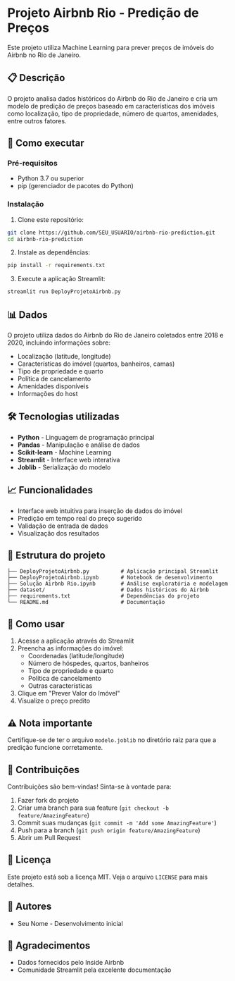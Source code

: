 # Projeto Airbnb Rio - Predição de Preços

Este projeto utiliza Machine Learning para prever preços de imóveis do Airbnb no Rio de Janeiro.

## 📋 Descrição

O projeto analisa dados históricos do Airbnb do Rio de Janeiro e cria um modelo de predição de preços baseado em características dos imóveis como localização, tipo de propriedade, número de quartos, amenidades, entre outros fatores.

## 🚀 Como executar

### Pré-requisitos

- Python 3.7 ou superior
- pip (gerenciador de pacotes do Python)

### Instalação

1. Clone este repositório:
```bash
git clone https://github.com/SEU_USUARIO/airbnb-rio-prediction.git
cd airbnb-rio-prediction
```

2. Instale as dependências:
```bash
pip install -r requirements.txt
```

3. Execute a aplicação Streamlit:
```bash
streamlit run DeployProjetoAirbnb.py
```

## 📊 Dados

O projeto utiliza dados do Airbnb do Rio de Janeiro coletados entre 2018 e 2020, incluindo informações sobre:

- Localização (latitude, longitude)
- Características do imóvel (quartos, banheiros, camas)
- Tipo de propriedade e quarto
- Política de cancelamento
- Amenidades disponíveis
- Informações do host

## 🛠️ Tecnologias utilizadas

- **Python** - Linguagem de programação principal
- **Pandas** - Manipulação e análise de dados
- **Scikit-learn** - Machine Learning
- **Streamlit** - Interface web interativa
- **Joblib** - Serialização do modelo

## 📈 Funcionalidades

- Interface web intuitiva para inserção de dados do imóvel
- Predição em tempo real do preço sugerido
- Validação de entrada de dados
- Visualização dos resultados

## 🔧 Estrutura do projeto

```
├── DeployProjetoAirbnb.py          # Aplicação principal Streamlit
├── DeployProjetoAirbnb.ipynb       # Notebook de desenvolvimento
├── Solução Airbnb Rio.ipynb        # Análise exploratória e modelagem
├── dataset/                        # Dados históricos do Airbnb
├── requirements.txt                # Dependências do projeto
└── README.md                       # Documentação
```

## 📝 Como usar

1. Acesse a aplicação através do Streamlit
2. Preencha as informações do imóvel:
   - Coordenadas (latitude/longitude)
   - Número de hóspedes, quartos, banheiros
   - Tipo de propriedade e quarto
   - Política de cancelamento
   - Outras características
3. Clique em "Prever Valor do Imóvel"
4. Visualize o preço predito

## ⚠️ Nota importante

Certifique-se de ter o arquivo `modelo.joblib` no diretório raiz para que a predição funcione corretamente.

## 🤝 Contribuições

Contribuições são bem-vindas! Sinta-se à vontade para:

1. Fazer fork do projeto
2. Criar uma branch para sua feature (`git checkout -b feature/AmazingFeature`)
3. Commit suas mudanças (`git commit -m 'Add some AmazingFeature'`)
4. Push para a branch (`git push origin feature/AmazingFeature`)
5. Abrir um Pull Request

## 📄 Licença

Este projeto está sob a licença MIT. Veja o arquivo `LICENSE` para mais detalhes.

## 👥 Autores

- Seu Nome - Desenvolvimento inicial

## 🙏 Agradecimentos

- Dados fornecidos pelo Inside Airbnb
- Comunidade Streamlit pela excelente documentação